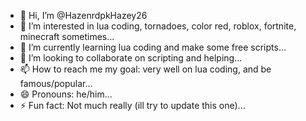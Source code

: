- 👋 Hi, I’m @HazenrdpkHazey26
- 👀 I’m interested in lua coding, tornadoes, color red, roblox, fortnite, minecraft sometimes...
- 🌱 I’m currently learning lua coding and make some free scripts...
- 💞️ I’m looking to collaborate on scripting and helping...
- 📫 How to reach me my goal: very well on lua coding, and be famous/popular...
- 😄 Pronouns: he/him...
- ⚡ Fun fact: Not much really (ill try to update this one)...

<!---
HazenrdpkHazey26/HazenrdpkHazey26 is a ✨ special ✨ repository because its `READMEABOUT.md` (this file) appears on your GitHub profile.
You can click the Preview link to take a look at your changes.
--->

